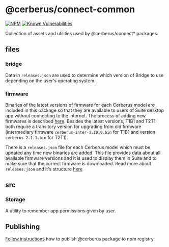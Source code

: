 # @cerberus/connect-common

[![NPM](https://img.shields.io/npm/v/@cerberus/connect-common.svg)](https://www.npmjs.org/package/@cerberus/connect-common)
[![Known Vulnerabilities](https://snyk.io/test/github/cerberus/cerberus-suite/badge.svg?targetFile=packages/connect-common/package.json)](https://snyk.io/test/github/cerberus/cerberus-suite/badge.svg?targetFile=packages/connect-common/package.json)

Collection of assets and utilities used by @cerberus/connect\* packages.

## files

### bridge

Data in `releases.json` are used to determine which version of Bridge to use depending on the user's operating system.

### firmware

Binaries of the latest versions of firmware for each Cerberus model are included in this package so that they are available to users of Suite desktop app without connecting to the internet. The process of adding new firmwares is described [here](../../docs/releases/adding-new-firmwares.md). Besides the latest versions, T1B1 and T2T1 both require a transitory version for upgrading from old firmware (intermediary firmware `cerberus-inter-1.10.0.bin` for T1B1 and version `cerberus-2.1.1.bin` for T2T1).

There is a `releases.json` file for each Cerberus model which must be updated any time new binaries are added. This file provides data about all available firmware versions and it is used to display them in Suite and to make sure that the correct firmware is downloaded. Read more about `releases.json` and it's structure [here](../../docs/releases/adding-new-firmwares.md#firmware-releasesjson-files-structure)

## src

### Storage

A utility to remember app permissions given by user.

## Publishing

[Follow instructions](../../docs/releases/npm-packages.md) how to publish @cerberus package to npm registry.
